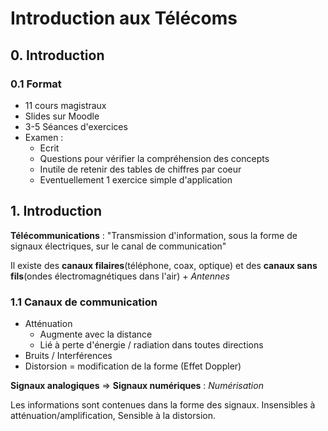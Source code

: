 # Introduction aux Télécoms
## 0. Introduction
### 0.1 Format
* 11 cours magistraux
* Slides sur Moodle
* 3-5 Séances d'exercices
* Examen :
    - Ecrit
    - Questions pour vérifier la compréhension des concepts
    - Inutile de retenir des tables de chiffres par coeur
    - Eventuellement 1 exercice simple d'application

## 1. Introduction
**Télécommunications** : "Transmission d'information, sous la forme de signaux électriques, sur le canal de communication"

Il existe des **canaux filaires**(téléphone, coax, optique) et des **canaux sans fils**(ondes électromagnétiques dans l'air) + *Antennes*

### 1.1 Canaux de communication
* Atténuation
  * Augmente avec la distance
  * Lié à perte d'énergie / radiation dans toutes directions
* Bruits / Interférences
* Distorsion = modification de la forme (Effet Doppler)

**Signaux analogiques** => **Signaux numériques** : *Numérisation*

Les informations sont contenues dans la forme des signaux. Insensibles à atténuation/amplification, Sensible à la distorsion.  
